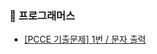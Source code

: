 ### 📌 프로그래머스
+ <a href="https://github.com/pan6603/python-coding-test/blob/main/%ED%94%84%EB%A1%9C%EA%B7%B8%EB%9E%98%EB%A8%B8%EC%8A%A4/%EC%BD%94%EB%94%A9%20%EA%B8%B0%EC%B4%88%20%ED%8A%B8%EB%A0%88%EC%9D%B4%EB%8B%9D/%EB%AC%B8%EC%9E%90%20%EC%B6%9C%EB%A0%A5.md">[PCCE 기출문제] 1번 / 문자 출력 </a>
